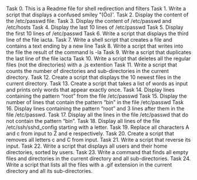  Task 0. This is a Readme file for shell redirection and filters
 Task 1. Write a script that displays a confused smiley "(Ôo)'.
 Task 2. Display the content of the /etc/passwd file.
 Task 3. Display the content of /etc/passwd and /etc/hosts
 Task 4. Display the last 10 lines of /etc/passwd
 Task 5. Display the first 10 lines of /etc/passwd
 Task 6. Write a script that displays the third line of the file iacta.
 Task 7. Write a shell script that creates a file and contains a text ending by a new line
 Task 8. Write a script that writes into the file the result of the command ls -la
 Task 9. Write a script that duplicates the last line of the file iacta
 Task 10. Write a script that deletes all the regular files (not the directories) with a .js extention
 Task 11. Write a script that counts the number of directories and sub-directories in the current directory.
 Task 12. Create a script that displays the 10 newest files in the current directory.
 Task 13. Create a script that takes a list of words as input and prints only words that appear exactly once.
 Task 14. Display lines containing the pattern “root” from the file /etc/passwd
 Task 15. Display the number of lines that contain the pattern “bin” in the file /etc/passwd
 Task 16. Display lines containing the pattern “root” and 3 lines after them in the file /etc/passwd.
 Task 17. Display all the lines in the file /etc/passwd that do not contain the pattern “bin”.
 Task 18. Display all lines of the file /etc/ssh/sshd_config starting with a letter.
 Task 19. Replace all characters A and c from input to Z and e respectively.
 Task 20. Create a script that removes all letters c and C from input.
 Task 21. Write a script that reverse its input.
 Task 22. Write a script that displays all users and their home directories, sorted by users.
 Task 23. Write a command that finds all empty files and directories in the current directory and all sub-directories.
 Task 24. Write a script that lists all the files with a .gif extension in the current directory and all its sub-directories.
